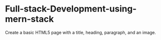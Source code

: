 # Full-stack-Development-using-mern-stack
Create a basic HTML5 page with a title, heading, paragraph, and an image.
